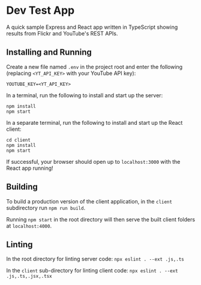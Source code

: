 # Dev Test App

A quick sample Express and React app written in TypeScript showing results from Flickr and YouTube's REST APIs.

## Installing and Running

Create a new file named `.env` in the project root and enter the following (replacing `<YT_API_KEY>` with your YouTube API key):
```
YOUTUBE_KEY=<YT_API_KEY>
```

In a terminal, run the following to install and start up the server:
```
npm install
npm start
```

In a separate terminal, run the following to install and start up the React client:
```
cd client
npm install
npm start
```

If successful, your browser should open up to `localhost:3000` with the React app running!

## Building

To build a production version of the client application, in the `client` subdirectory run `npm run build`.

Running `npm start` in the root directory will then serve the built client folders at `localhost:4000`.

## Linting

In the root directory for linting server code: `npx eslint . --ext .js,.ts`

In the `client` sub-directory for linting client code: `npx eslint . --ext .js,.ts,.jsx,.tsx`
